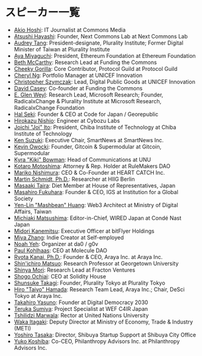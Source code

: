 # スピーカー一覧

- [Akio Hoshi](/speakers/akio-hoshi.html.md): IT Journalist at Commons Media
- [Atsushi Hayashi](/speakers/atsushi-hayashi.html.md): Founder, Next Commons Lab at Next Commons Lab
- [Audrey Tang](/speakers/audrey-tang.html.md): President-designate, Plurality Institute; Former Digital Minister of Taiwan at Plurality Institute
- [Aya Miyaguchi](/speakers/aya-miyaguchi.html.md): President, Ethereum Foundation at Ethereum Foundation
- [Beth McCarthy](/speakers/beth-mccarthy.html.md): Research Lead at Funding the Commons
- [Cheeky Gorilla](/speakers/cheeky-gorilla.html.md): Core Contributor, Protocol Guild at Protocol Guild
- [Cheryl Ng](/speakers/cheryl-ng.html.md): Portfolio Manager at UNICEF Innovation
- [Christopher Szymczak](/speakers/christopher-szymczak.html.md): Lead, Digital Public Goods at UNICEF Innovation
- [David Casey](/speakers/david-casey.html.md): Co-founder at Funding the Commons
- [E. Glen Weyl](/speakers/glen-weyl.html.md): Research Lead, Microsoft Research; Founder, RadicalxChange & Plurality Institute at Microsoft Research, RadicalxChange Foundation
- [Hal Seki](/speakers/hal-seki.html.md): Founder & CEO at Code for Japan / Georepublic
- [Hirokazu Nishio](/speakers/hirokazu-nishio.html.md): Engineer at Cybozu Labs
- [Joichi "Joi" Ito](/speakers/joi-ito.html.md): President, Chiba Institute of Technology at Chiba Institute of Technology
- [Ken Suzuki](/speakers/ken-suzuki.html.md): Executive Chair, SmartNews at SmartNews Inc.
- [Kevin Owocki](/speakers/kevin-owocki.html.md): Founder, Gitcoin & Supermodular at Gitcoin, Supermodular
- [Kyra "Kiki" Bowman](/speakers/kiki-bowman.html.md): Head of Communications at UNU
- [Kotaro Motoshima](/speakers/kotaro-motoshima.html.md): Attorney & Rep. Holder at RuleMakers DAO
- [Mariko Nishimura](/speakers/mariko-nishimura.html.md): CEO & Co-Founder at HEART CATCH Inc.
- [Martin Schmidt, Ph.D.](/speakers/martin-schmidt.html.md): Researcher at HIIG Berlin
- [Masaaki Taira](/speakers/masaaki-taira.html.md): Diet Member at House of Representatives, Japan
- [Masahiro Fukuhara](/speakers/masahiro-fukuhara.html.md): Founder & CEO, IGS at Institution for a Global Society
- [Yen-Lin "Mashbean" Huang](/speakers/mashbean.html.md): Web3 Architect at Ministry of Digital Affairs, Taiwan
- [Michiaki Matsushima](/speakers/michiaki-matsushima.html.md): Editor-in-Chief, WIRED Japan at Condé Nast Japan
- [Midori Kanemitsu](/speakers/midori-kanemitsu.html.md): Executive Officer at bitFlyer Holdings
- [Miya Zhang](/speakers/miya-zhang.html.md): Indie Creator at Self-employed
- [Noah Yeh](/speakers/noah-yeh.html.md): Organizer at da0 / g0v
- [Paul Kohlhaas](/speakers/paul-kohlhaas.html.md): CEO at Molecule DAO
- [Ryota Kanai, Ph.D.](/speakers/ryota-kanai.html.md): Founder & CEO, Araya Inc. at Araya Inc.
- [Shin'ichiro Matsuo](/speakers/shinichiro-matsuo.html.md): Research Professor at Georgetown University
- [Shinya Mori](/speakers/shinya-mori.html.md): Research Lead at Fracton Ventures
- [Shogo Ochiai](/speakers/shogo-ochiai.html.md): CEO at Solidity House
- [Shunsuke Takagi](/speakers/shunsuke-takagi.html.md): Founder, Plurality Tokyo at Plurality Tokyo
- [Hiro "Taiyo" Hamada](/speakers/taiyo-hamada.html.md): Research Team Lead, Araya Inc.; Chair, DeSci Tokyo at Araya Inc.
- [Takahiro Yasuno](/speakers/takahiro-yasuno.html.md): Founder at Digital Democracy 2030
- [Teruka Sumiya](/speakers/teruka-sumiya.html.md): Project Specialist at WEF C4IR Japan
- [Tshilidzi Marwala](/speakers/tshilidzi-marwala.html.md): Rector at United Nations University
- [Waka Itagaki](/speakers/waka-itagaki.html.md): Deputy Director at Ministry of Economy, Trade & Industry (METI)
- [Yoshiro Tasaka](/speakers/yoshiro-tasaka.html.md): Director, Shibuya Startup Support at Shibuya City Office
- [Yuko Koshiba](/speakers/yuko-koshiba.html.md): Co-CEO, Philanthropy Advisors Inc. at Philanthropy Advisors Inc.
